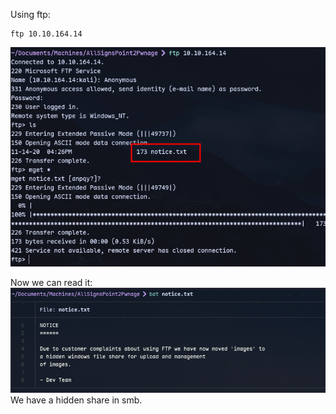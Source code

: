 Using ftp:
```
ftp 10.10.164.14
```
![](../attachment/8b7998eb7be7acd2541c9cbf97b542e9.png)

Now we can read it:
![](../attachment/b7132af57668e4a0fd3ecc1252878891.png)
We have a hidden share in smb.
